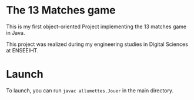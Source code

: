 # The 13 Matches game

This is my first object-oriented Project implementing the 13 matches game in Java.

This project was realized during my engineering studies in Digital Sciences at ENSEEIHT.

# Launch  

To launch, you can run `javac allumettes.Jouer` in the main directory.
